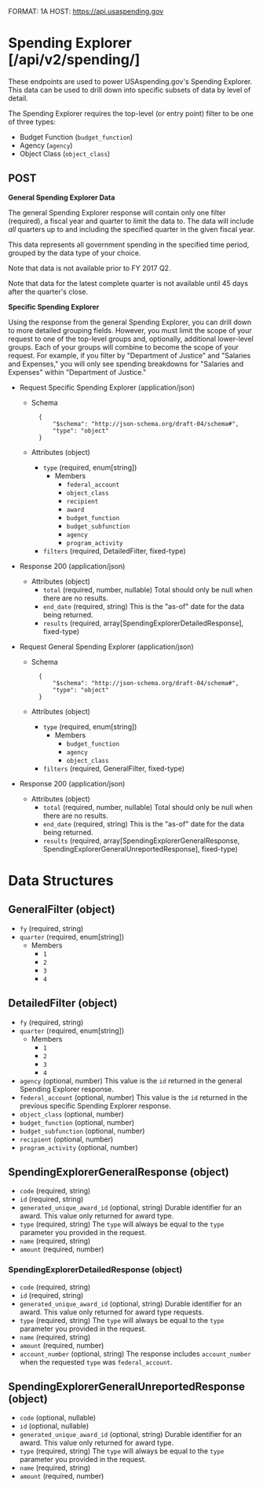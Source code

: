 FORMAT: 1A
HOST: https://api.usaspending.gov

# Spending Explorer [/api/v2/spending/]

These endpoints are used to power USAspending.gov's Spending Explorer. This data can be used to drill down into specific subsets of data by level of detail.

The Spending Explorer requires the top-level (or entry point) filter to be one of three types:

* Budget Function (`budget_function`)
* Agency (`agency`)
* Object Class (`object_class`)

## POST

**General Spending Explorer Data**

The general Spending Explorer response will contain only one filter (required), a fiscal year and quarter to limit the data to. The data will include _all_ quarters up to and including the specified quarter in the given fiscal year.

This data represents all government spending in the specified time period, grouped by the data type of your choice.

Note that data is not available prior to FY 2017 Q2.

Note that data for the latest complete quarter is not available until 45 days after the quarter's close.

**Specific Spending Explorer**

Using the response from the general Spending Explorer, you can drill down to more detailed grouping fields. However, you must limit the scope of your request to one of the top-level groups and, optionally, additional lower-level groups. Each of your groups will combine to become the scope of your request. For example, if you filter by "Department of Justice" and "Salaries and Expenses," you will only see spending breakdowns for "Salaries and Expenses" within "Department of Justice."

+ Request Specific Spending Explorer (application/json)
    + Schema

            {
                "$schema": "http://json-schema.org/draft-04/schema#",
                "type": "object"
            }

    + Attributes (object)
        + `type` (required, enum[string])
            + Members
                + `federal_account`
                + `object_class`
                + `recipient`
                + `award`
                + `budget_function`
                + `budget_subfunction`
                + `agency`
                + `program_activity`
        + `filters` (required, DetailedFilter, fixed-type)

+ Response 200 (application/json)
    + Attributes (object)
        + `total` (required, number, nullable)
            Total should only be null when there are no results.
        + `end_date` (required, string)
            This is the "as-of" date for the data being returned.
        + `results` (required, array[SpendingExplorerDetailedResponse], fixed-type)

+ Request General Spending Explorer (application/json)
    + Schema

            {
                "$schema": "http://json-schema.org/draft-04/schema#",
                "type": "object"
            }

    + Attributes (object)
        + `type` (required, enum[string])
            + Members
                + `budget_function`
                + `agency`
                + `object_class`
        + `filters` (required, GeneralFilter, fixed-type)

+ Response 200 (application/json)
    + Attributes (object)
        + `total` (required, number, nullable)
            Total should only be null when there are no results.
        + `end_date` (required, string)
            This is the "as-of" date for the data being returned.
        + `results` (required, array[SpendingExplorerGeneralResponse, SpendingExplorerGeneralUnreportedResponse], fixed-type)



# Data Structures

## GeneralFilter (object)
+ `fy` (required, string)
+ `quarter` (required, enum[string])
    + Members
        + `1`
        + `2`
        + `3`
        + `4`

## DetailedFilter (object)
+ `fy` (required, string)
+ `quarter` (required, enum[string])
    + Members
        + `1`
        + `2`
        + `3`
        + `4`
+ `agency` (optional, number)
    This value is the `id` returned in the general Spending Explorer response.
+ `federal_account` (optional, number)
    This value is the `id` returned in the previous specific Spending Explorer response.
+ `object_class` (optional, number)
+ `budget_function` (optional, number)
+ `budget_subfunction` (optional, number)
+ `recipient` (optional, number)
+ `program_activity` (optional, number)

## SpendingExplorerGeneralResponse (object)
+ `code` (required, string)
+ `id` (required, string)
+ `generated_unique_award_id` (optional, string)
    Durable identifier for an award.  This value only returned for award type.
+ `type` (required, string)
    The `type` will always be equal to the `type` parameter you provided in the request.
+ `name` (required, string)
+ `amount` (required, number)

### SpendingExplorerDetailedResponse (object)
+ `code` (required, string)
+ `id` (required, string)
+ `generated_unique_award_id` (optional, string)
    Durable identifier for an award.  This value only returned for award type requests.
+ `type` (required, string)
    The `type` will always be equal to the `type` parameter you provided in the request.
+ `name` (required, string)
+ `amount` (required, number)
+ `account_number` (optional, string)
    The response includes `account_number` when the requested `type` was `federal_account`.

## SpendingExplorerGeneralUnreportedResponse (object)
+ `code` (optional, nullable)
+ `id` (optional, nullable)
+ `generated_unique_award_id` (optional, string)
    Durable identifier for an award.  This value only returned for award type.
+ `type` (required, string)
    The `type` will always be equal to the `type` parameter you provided in the request.
+ `name` (required, string)
+ `amount` (required, number)
